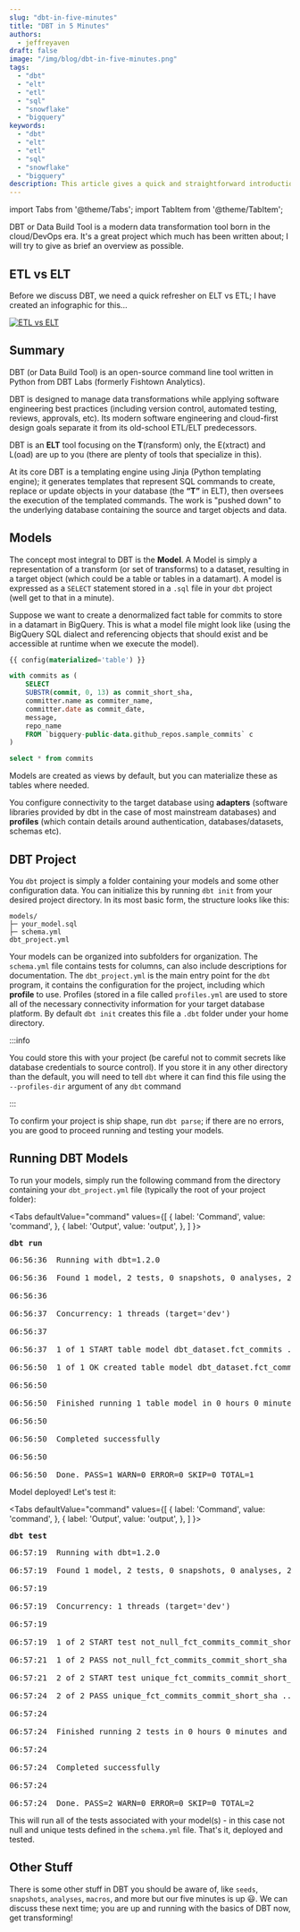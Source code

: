 ```yaml
---
slug: "dbt-in-five-minutes"
title: "DBT in 5 Minutes"
authors:	
  - jeffreyaven
draft: false
image: "/img/blog/dbt-in-five-minutes.png"
tags: 
  - "dbt"
  - "elt"  
  - "etl"
  - "sql"
  - "snowflake"  
  - "bigquery"
keywords:	
  - "dbt"
  - "elt"  
  - "etl"
  - "sql"
  - "snowflake"  
  - "bigquery"
description: This article gives a quick and straightforward introduction to dbt - the Data Build Tool - with examples using BigQuery.
---
```


import Tabs from '@theme/Tabs';
import TabItem from '@theme/TabItem';

DBT or Data Build Tool is a modern data transformation tool born in the cloud/DevOps era. It's a great project which much has been written about; I will try to give as brief an overview as possible.  

## ETL vs ELT

Before we discuss DBT, we need a quick refresher on ELT vs ETL; I have created an infographic for this...  

[![ETL vs ELT](images/etl-vs-elt.png)](images/etl-vs-elt.png)

## Summary

DBT (or Data Build Tool) is an open-source command line tool written in Python from DBT Labs (formerly Fishtown Analytics).  

DBT is designed to manage data transformations while applying software engineering best practices (including version control, automated testing, reviews, approvals, etc).  Its modern software engineering and cloud-first design goals separate it from its old-school ETL/ELT predecessors.  

DBT is an __ELT__ tool focusing on the __T__(ransform) only, the E(xtract) and L(oad) are up to you (there are plenty of tools that specialize in this).  

At its core DBT is a templating engine using Jinja (Python templating engine); it generates templates that represent SQL commands to create, replace or update objects in your database (the **“T”** in ELT), then oversees the execution of the templated commands.  The work is "pushed down" to the underlying database containing the source and target objects and data.   

## Models

The concept most integral to DBT is the __Model__.  A Model is simply a representation of a transform (or set of transforms) to a dataset, resulting in a target object (which could be a table or tables in a datamart).  A model is expressed as a `SELECT` statement stored in a `.sql` file in your `dbt` project (well get to that in a minute).  

Suppose we want to create a denormalized fact table for commits to store in a datamart in BigQuery.  This is what a model file might look like (using the BigQuery SQL dialect and referencing objects that should exist and be accessible at runtime when we execute the model).  

```sql
{{ config(materialized='table') }}

with commits as (
    SELECT 
    SUBSTR(commit, 0, 13) as commit_short_sha,
    committer.name as commiter_name,
    committer.date as commit_date,
    message,
    repo_name
    FROM `bigquery-public-data.github_repos.sample_commits` c
)

select * from commits
```

Models are created as views by default, but you can materialize these as tables where needed.  

You configure connectivity to the target database using __adapters__ (software libraries provided by dbt in the case of most mainstream databases) and __profiles__ (which contain details around authentication, databases/datasets, schemas etc).  

## DBT Project

You `dbt` project is simply a folder containing your models and some other configuration data.  You can initialize this by running `dbt init` from your desired project directory.  In its most basic form, the structure looks like this:  

```
models/
├─ your_model.sql
├─ schema.yml
dbt_project.yml
```
Your models can be organized into subfolders for organization.  The `schema.yml` file contains tests for columns, can also include descriptions for documentation.  The `dbt_project.yml` is the main entry point for the `dbt` program, it contains the configuration for the project, including which __profile__ to use.  Profiles (stored in a file called `profiles.yml` are used to store all of the necessary connectivity information for your target database platform.  By default `dbt init` creates this file a `.dbt` folder under your home directory.  

:::info

You could store this with your project (be careful not to commit secrets like database credentials to source control).  If you store it in any other directory than the default, you will need to tell `dbt` where it can find this file using the `--profiles-dir` argument of any `dbt` command

:::

To confirm your project is ship shape, run `dbt parse`; if there are no errors, you are good to proceed running and testing your models.  

## Running DBT Models

To run your models, simply run the following command from the directory containing your `dbt_project.yml` file (typically the root of your project folder):  

<Tabs
  defaultValue="command"
  values={[
    { label: 'Command', value: 'command', },
    { label: 'Output', value: 'output', },
  ]
}>
<TabItem value="command">
<pre>
<b>dbt run</b>
</pre>
</TabItem>
<TabItem value="output">
<pre>
06:56:36  Running with dbt=1.2.0<br />
06:56:36  Found 1 model, 2 tests, 0 snapshots, 0 analyses, 285 macros, 0 operations, 0 seed files, 0 sources, 0 exposures, 0 metrics<br />
06:56:36<br />
06:56:37  Concurrency: 1 threads (target='dev')<br />
06:56:37<br />
06:56:37  1 of 1 START table model dbt_dataset.fct_commits ............................... [RUN]<br />
06:56:50  1 of 1 OK created table model dbt_dataset.fct_commits .......................... [CREATE TABLE (672.3k rows, 396.7 MB processed) in 13.28s]<br />
06:56:50<br />
06:56:50  Finished running 1 table model in 0 hours 0 minutes and 14.01 seconds (14.01s).<br />
06:56:50<br />
06:56:50  Completed successfully<br />
06:56:50<br />
06:56:50  Done. PASS=1 WARN=0 ERROR=0 SKIP=0 TOTAL=1
</pre>
</TabItem>
</Tabs>

Model deployed!  Let's test it:   

<Tabs
  defaultValue="command"
  values={[
    { label: 'Command', value: 'command', },
    { label: 'Output', value: 'output', },
  ]
}>
<TabItem value="command">
<pre>
<b>dbt test</b>
</pre>
</TabItem>
<TabItem value="output">
<pre>
06:57:19  Running with dbt=1.2.0<br />
06:57:19  Found 1 model, 2 tests, 0 snapshots, 0 analyses, 285 macros, 0 operations, 0 seed files, 0 sources, 0 exposures, 0 metrics<br />
06:57:19<br />
06:57:19  Concurrency: 1 threads (target='dev')<br />
06:57:19<br />
06:57:19  1 of 2 START test not_null_fct_commits_commit_short_sha ........................ [RUN]<br />
06:57:21  1 of 2 PASS not_null_fct_commits_commit_short_sha .............................. [PASS in 1.88s]<br />
06:57:21  2 of 2 START test unique_fct_commits_commit_short_sha .......................... [RUN]<br />
06:57:24  2 of 2 PASS unique_fct_commits_commit_short_sha ................................ [PASS in 3.14s]<br />
06:57:24<br />
06:57:24  Finished running 2 tests in 0 hours 0 minutes and 5.41 seconds (5.41s).<br />
06:57:24<br />
06:57:24  Completed successfully<br />
06:57:24<br />
06:57:24  Done. PASS=2 WARN=0 ERROR=0 SKIP=0 TOTAL=2
</pre>
</TabItem>
</Tabs>

This will run all of the tests associated with your model(s) - in this case not null and unique tests defined in the `schema.yml` file.  That's it, deployed and tested.  

## Other Stuff

There is some other stuff in DBT you should be aware of, like `seeds`, `snapshots`, `analyses`, `macros`, and more but our five minutes is up :smiley:.  We can discuss these next time; you are up and running with the basics of DBT now, get transforming!  

